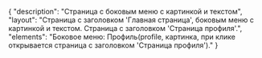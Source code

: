 {
"description": "Страница с боковым меню с картинкой и текстом",
"layout": "Страница с  заголовком 'Главная страница', боковым меню с картинкой и текстом.
Страница с заголовком 'Страница профиля'.",
"elements": "Боковое меню: Профиль(profile, картинка, при клике открывается страница с заголовком 'Страница профиля')."
}